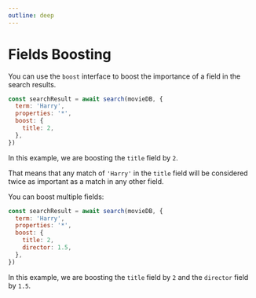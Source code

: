 ```yaml
---
outline: deep
---
```


# Fields Boosting

You can use the `boost` interface to boost the importance of a field in the search results.

```javascript copy
const searchResult = await search(movieDB, {
  term: 'Harry',
  properties: '*',
  boost: {
    title: 2,
  },
})
```

In this example, we are boosting the `title` field by `2`.

That means that any match of `'Harry'` in the `title` field will be considered twice as important as a match in any other field.

You can boost multiple fields:

```javascript copy
const searchResult = await search(movieDB, {
  term: 'Harry',
  properties: '*',
  boost: {
    title: 2,
    director: 1.5,
  },
})
```

In this example, we are boosting the `title` field by `2` and the `director` field by `1.5`.
